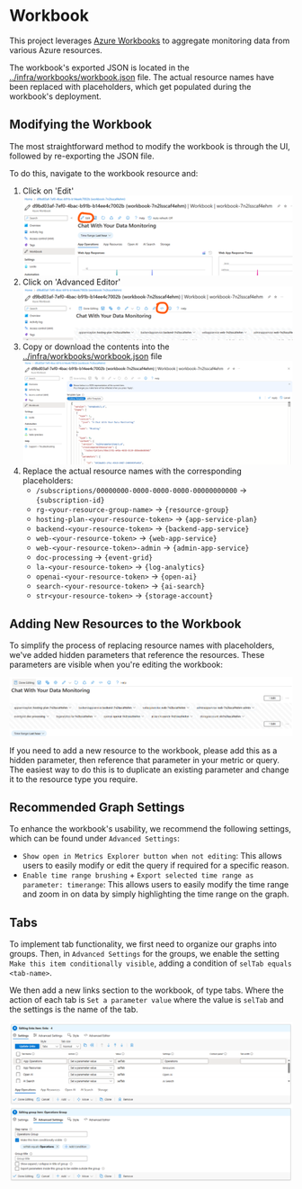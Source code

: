   # Workbook

This project leverages [Azure Workbooks](https://learn.microsoft.com/en-us/azure/azure-monitor/visualize/workbooks-overview)
to aggregate monitoring data from various Azure resources.

The workbook's exported JSON is located in the [../infra/workbooks/workbook.json](../infra/workbooks/workbook.json)
file. The actual resource names have been replaced with placeholders, which get populated during the workbook's deployment.

## Modifying the Workbook

The most straightforward method to modify the workbook is through the UI, followed by re-exporting the JSON file.

To do this, navigate to the workbook resource and:

1. Click on 'Edit'
   ![Edit Workbook](images/workbook-edit.png)
2. Click on 'Advanced Editor'
   ![Advanced Editor](images/workbook-advanced-editor.png)
3. Copy or download the contents into the [../infra/workbooks/workbook.json](../infra/workbooks/workbook.json) file
   ![Workbook JSON](images/workbook-json.png)
4. Replace the actual resource names with the corresponding placeholders:
   - `/subscriptions/00000000-0000-0000-0000-00000000000` -> `{subscription-id}`
   - `rg-<your-resource-group-name>` -> `{resource-group}`
   - `hosting-plan-<your-resource-token>` -> `{app-service-plan}`
   - `backend-<your-resource-token>` -> `{backend-app-service}`
   - `web-<your-resource-token>` -> `{web-app-service}`
   - `web-<your-resource-token>-admin` -> `{admin-app-service}`
   - `doc-processing` -> `{event-grid}`
   - `la-<your-resource-token>` -> `{log-analytics}`
   - `openai-<your-resource-token>` -> `{open-ai}`
   - `search-<your-resource-token>` -> `{ai-search}`
   - `str<your-resource-token>` -> `{storage-account}`

## Adding New Resources to the Workbook

To simplify the process of replacing resource names with placeholders, we've added hidden parameters that reference the
resources. These parameters are visible when you're editing the workbook:

![Resource Parameters](images/workbook-resource-parameters.png)

If you need to add a new resource to the workbook, please add this as a hidden parameter, then reference that parameter
in your metric or query. The easiest way to do this is to duplicate an existing parameter and change it to the resource
type you require.

## Recommended Graph Settings

To enhance the workbook's usability, we recommend the following settings, which can be found under `Advanced Settings`:
- `Show open in Metrics Explorer button when not editing`: This allows users to easily modify or edit the query if
required for a specific reason.
- `Enable time range brushing` + `Export selected time range as parameter: timerange`: This allows users to easily
modify the time range and zoom in on data by simply highlighting the time range on the graph.

## Tabs

To implement tab functionality, we first need to organize our graphs into groups. Then, in `Advanced Settings` for the
groups, we enable the setting `Make this item conditionally visible`, adding a condition of `selTab equals <tab-name>`.

We then add a new links section to the workbook, of type tabs. Where the action of each tab is `Set a parameter value`
where the value is `selTab` and the settings is the name of the tab.

![Workbook Tabs](images/workbook-tabs.png)
